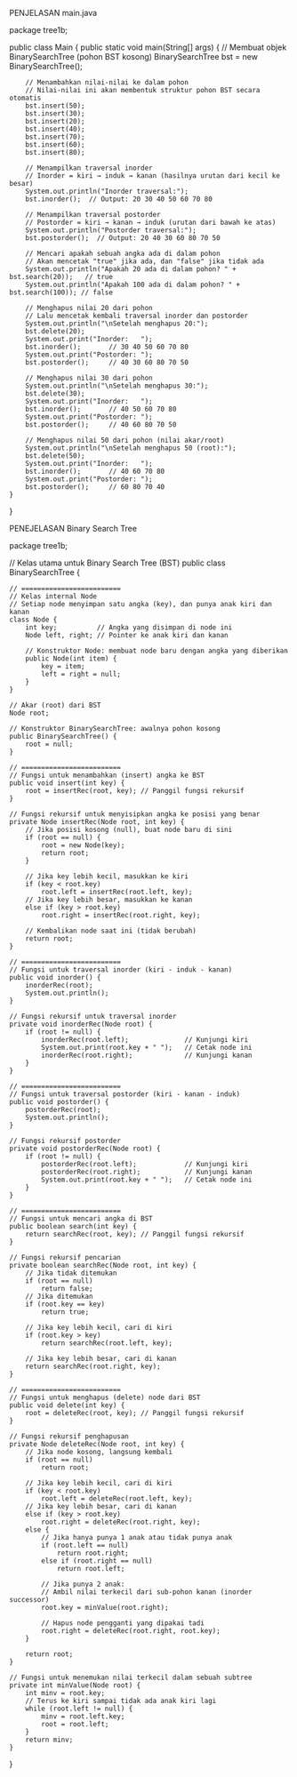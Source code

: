 PENJELASAN main.java

package tree1b;

public class Main {
    public static void main(String[] args) {
        // Membuat objek BinarySearchTree (pohon BST kosong)
        BinarySearchTree bst = new BinarySearchTree();

        // Menambahkan nilai-nilai ke dalam pohon
        // Nilai-nilai ini akan membentuk struktur pohon BST secara otomatis
        bst.insert(50);
        bst.insert(30);
        bst.insert(20);
        bst.insert(40);
        bst.insert(70);
        bst.insert(60);
        bst.insert(80);

        // Menampilkan traversal inorder
        // Inorder = kiri → induk → kanan (hasilnya urutan dari kecil ke besar)
        System.out.println("Inorder traversal:");
        bst.inorder();  // Output: 20 30 40 50 60 70 80

        // Menampilkan traversal postorder
        // Postorder = kiri → kanan → induk (urutan dari bawah ke atas)
        System.out.println("Postorder traversal:");
        bst.postorder();  // Output: 20 40 30 60 80 70 50

        // Mencari apakah sebuah angka ada di dalam pohon
        // Akan mencetak "true" jika ada, dan "false" jika tidak ada
        System.out.println("Apakah 20 ada di dalam pohon? " + bst.search(20));   // true
        System.out.println("Apakah 100 ada di dalam pohon? " + bst.search(100)); // false

        // Menghapus nilai 20 dari pohon
        // Lalu mencetak kembali traversal inorder dan postorder
        System.out.println("\nSetelah menghapus 20:");
        bst.delete(20);
        System.out.print("Inorder:   ");
        bst.inorder();       // 30 40 50 60 70 80
        System.out.print("Postorder: ");
        bst.postorder();     // 40 30 60 80 70 50

        // Menghapus nilai 30 dari pohon
        System.out.println("\nSetelah menghapus 30:");
        bst.delete(30);
        System.out.print("Inorder:   ");
        bst.inorder();       // 40 50 60 70 80
        System.out.print("Postorder: ");
        bst.postorder();     // 40 60 80 70 50

        // Menghapus nilai 50 dari pohon (nilai akar/root)
        System.out.println("\nSetelah menghapus 50 (root):");
        bst.delete(50);
        System.out.print("Inorder:   ");
        bst.inorder();       // 40 60 70 80
        System.out.print("Postorder: ");
        bst.postorder();     // 60 80 70 40
    }
}

PENEJELASAN Binary Search Tree

package tree1b;

// Kelas utama untuk Binary Search Tree (BST)
public class BinarySearchTree {

    // =========================
    // Kelas internal Node
    // Setiap node menyimpan satu angka (key), dan punya anak kiri dan kanan
    class Node {
        int key;          // Angka yang disimpan di node ini
        Node left, right; // Pointer ke anak kiri dan kanan

        // Konstruktor Node: membuat node baru dengan angka yang diberikan
        public Node(int item) {
            key = item;
            left = right = null;
        }
    }

    // Akar (root) dari BST
    Node root;

    // Konstruktor BinarySearchTree: awalnya pohon kosong
    public BinarySearchTree() {
        root = null;
    }

    // =========================
    // Fungsi untuk menambahkan (insert) angka ke BST
    public void insert(int key) {
        root = insertRec(root, key); // Panggil fungsi rekursif
    }

    // Fungsi rekursif untuk menyisipkan angka ke posisi yang benar
    private Node insertRec(Node root, int key) {
        // Jika posisi kosong (null), buat node baru di sini
        if (root == null) {
            root = new Node(key);
            return root;
        }

        // Jika key lebih kecil, masukkan ke kiri
        if (key < root.key)
            root.left = insertRec(root.left, key);
        // Jika key lebih besar, masukkan ke kanan
        else if (key > root.key)
            root.right = insertRec(root.right, key);

        // Kembalikan node saat ini (tidak berubah)
        return root;
    }

    // =========================
    // Fungsi untuk traversal inorder (kiri - induk - kanan)
    public void inorder() {
        inorderRec(root);
        System.out.println();
    }

    // Fungsi rekursif untuk traversal inorder
    private void inorderRec(Node root) {
        if (root != null) {
            inorderRec(root.left);              // Kunjungi kiri
            System.out.print(root.key + " ");   // Cetak node ini
            inorderRec(root.right);             // Kunjungi kanan
        }
    }

    // =========================
    // Fungsi untuk traversal postorder (kiri - kanan - induk)
    public void postorder() {
        postorderRec(root);
        System.out.println();
    }

    // Fungsi rekursif postorder
    private void postorderRec(Node root) {
        if (root != null) {
            postorderRec(root.left);            // Kunjungi kiri
            postorderRec(root.right);           // Kunjungi kanan
            System.out.print(root.key + " ");   // Cetak node ini
        }
    }

    // =========================
    // Fungsi untuk mencari angka di BST
    public boolean search(int key) {
        return searchRec(root, key); // Panggil fungsi rekursif
    }

    // Fungsi rekursif pencarian
    private boolean searchRec(Node root, int key) {
        // Jika tidak ditemukan
        if (root == null)
            return false;
        // Jika ditemukan
        if (root.key == key)
            return true;

        // Jika key lebih kecil, cari di kiri
        if (root.key > key)
            return searchRec(root.left, key);

        // Jika key lebih besar, cari di kanan
        return searchRec(root.right, key);
    }

    // =========================
    // Fungsi untuk menghapus (delete) node dari BST
    public void delete(int key) {
        root = deleteRec(root, key); // Panggil fungsi rekursif
    }

    // Fungsi rekursif penghapusan
    private Node deleteRec(Node root, int key) {
        // Jika node kosong, langsung kembali
        if (root == null)
            return root;

        // Jika key lebih kecil, cari di kiri
        if (key < root.key)
            root.left = deleteRec(root.left, key);
        // Jika key lebih besar, cari di kanan
        else if (key > root.key)
            root.right = deleteRec(root.right, key);
        else {
            // Jika hanya punya 1 anak atau tidak punya anak
            if (root.left == null)
                return root.right;
            else if (root.right == null)
                return root.left;

            // Jika punya 2 anak:
            // Ambil nilai terkecil dari sub-pohon kanan (inorder successor)
            root.key = minValue(root.right);

            // Hapus node pengganti yang dipakai tadi
            root.right = deleteRec(root.right, root.key);
        }

        return root;
    }

    // Fungsi untuk menemukan nilai terkecil dalam sebuah subtree
    private int minValue(Node root) {
        int minv = root.key;
        // Terus ke kiri sampai tidak ada anak kiri lagi
        while (root.left != null) {
            minv = root.left.key;
            root = root.left;
        }
        return minv;
    }
}
